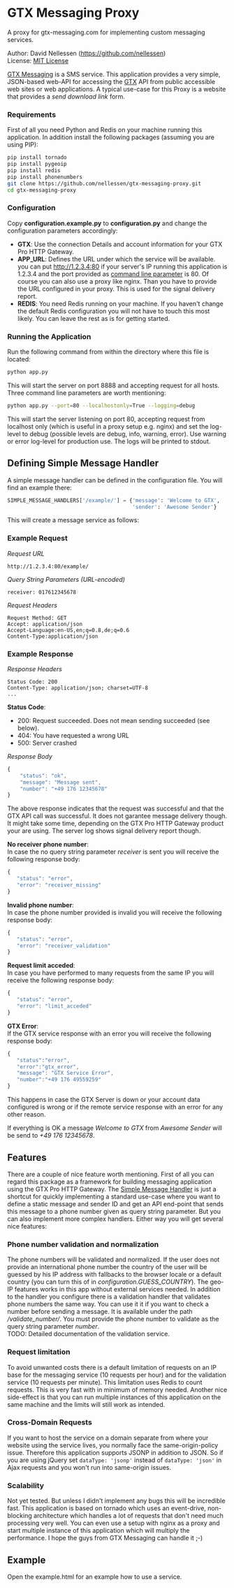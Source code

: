 GTX Messaging Proxy
===================
A proxy for gtx-messaging.com for implementing custom messaging services.  

Author: David Nellessen (https://github.com/nellessen)  
License: [MIT License](LICENSE)  

[GTX Messaging](http://www.gtx-messaging.com) is a SMS service. This application
provides a very simple, JSON-based web-API for accessing the
[GTX](http://www.gtx-messaging.com) API from public accessible web sites
or web applications. A typical use-case for this Proxy is a website that
provides a *send download link* form.

### Requirements
First of all you need Python and Redis on your machine running this application.
In addition install the following packages (assuming you are using PIP):
```Bash
pip install tornado
pip install pygeoip
pip install redis
pip install phonenumbers
git clone https://github.com/nellessen/gtx-messaging-proxy.git
cd gtx-messaging-proxy
```

### Configuration
Copy **configuration.example.py** to **configuration.py** and change the
configuration parameters accordingly:
- **GTX**: Use the connection Details and account information for your
  GTX Pro HTTP Gateway.
- **APP_URL**: Defines the URL under which the service will be available.
  you can put http://1.2.3.4:80 if your server's IP running this application
  is 1.2.3.4 and the port provided as
  [command line parameter](#running-the-application) is 80. Of course
  you can also use a proxy like nginx. Than you have to provide the URL
  configured in your proxy. This is used for the signal delivery report.
- **REDIS**: You need Redis running on your machine. If you haven't change
  the default Redis configuration you will not have to touch this most likely.
You can leave the rest as is for getting started.

### Running the Application
Run the following command from within the directory where this file is located:
```Bash
python app.py
```
This will start the server on port 8888 and accepting request for all hosts.
Three command line parameters are worth mentioning:
```Bash
python app.py --port=80 --localhostonly=True --logging=debug
```
This will start the server listening on port 80, accepting request from
localhost only (which is useful in a proxy setup e.g. nginx) and set the
log-level to debug (possible levels are debug, info, warning, error). Use 
warning or error log-level for production use. The logs will be printed
to stdout.

Defining Simple Message Handler
-------------------------------
A simple message handler can be defined in the configuration file. You will
find an example there:
```Python
SIMPLE_MESSAGE_HANDLERS['/example/'] = {'message': 'Welcome to GTX',
                                        'sender': 'Awesome Sender'}
```
This will create a message service as follows:

### Example Request
*Request URL*
```
http://1.2.3.4:80/example/
```

*Query String Parameters (URL-encoded)*
```
receiver: 017612345678
```

*Request Headers*
```
Request Method: GET
Accept: application/json
Accept-Language:en-US,en;q=0.8,de;q=0.6
Content-Type:application/json
```

### Example Response

*Response Headers*
```
Status Code: 200
Content-Type: application/json; charset=UTF-8
...
```
**Status Code**:
- 200: Request succeeded. Does not mean sending succeeded (see below).
- 404: You have requested a wrong URL
- 500: Server crashed

*Response Body*
```javascript
{
    "status": "ok",
    "message": "Message sent",
    "number": "+49 176 12345678"
}
```
The above response indicates that the request was successful and that the
GTX API call was successful. It does not garantee message delivery though.
It might take some time, depending on the GTX Pro HTTP Gateway product
your are using. The server log shows signal delivery report though.  

**No receiver phone number**:  
In case the no query string parameter *receiver* is sent you will receive the
following response body:
 ```javascript
{
    "status": "error",
    "error": "receiver_missing"
}
```

**Invalid phone number**:  
In case the phone number provided is invalid you will receive the following
response body:
 ```javascript
{
    "status": "error",
    "error": "receiver_validation"
}
```

**Request limit acceded**:  
In case you have performed to many requests from the same IP you will receive
the following response body:
 ```javascript
{
    "status": "error",
    "error": "limit_acceded"
}
```

**GTX Error**:  
If the GTX service response with an error you will receive the following
response body:
 ```javascript
{
    "status":"error",
    "error":"gtx_error",
    "message": "GTX Service Error",
    "number":"+49 176 49559259"
}
```
This happens in case the GTX Server is down or your account data configured
is wrong or if the remote service response with an error for any other reason.  

If everything is OK a message  *Welcome to GTX* from *Awesome Sender*
will be send to *+49 176 12345678*.


Features
--------
There are a couple of nice feature worth mentioning. First of all you can
regard this package as a framework for building messaging application
using the GTX Pro HTTP Gateway. The
[Simple Message Handler](#defining-simple-message-handler) is just a shortcut
for quickly implementing a standard use-case where you want to define a 
static message and sender ID and get an API end-point that sends this message
to a phone number given as query string parameter. But you can also implement
more complex handlers. Either way you will get several nice features:

### Phone number validation and normalization
The phone numbers will be validated and normalized. If the user does not
provide an international phone number the country of the user will be
guessed by his IP address with fallbacks to the browser locale or a default
country (you can turn this of in *configuration.GUESS_COUNTRY*). The geo-IP
features works in this app without external services needed. In addition
to the handler you configure there is a validation handler that validates
phone numbers the same way. You can use it it if you want to check a number
before sending a message. It is available under the path */validate_number/*.
You must provide the phone number to validate as the query string parameter
*number*.  
TODO: Detailed documentation of the validation service.

### Request limitation
To avoid unwanted costs there is a default limitation of requests on an
IP base for the messaging service (10 requests per hour) and for the validation
service (10 requests per minute).
This limitation uses Redis to count requests. This is very fast with in minimum
of memory needed. Another nice side-effect is that you can run multiple
instances of this application on the same machine and the limits will still
work as intended.

### Cross-Domain Requests
If you want to host the service on a domain separate from where your website
using the service lives, you normally face the same-origin-policy issue.
Therefore this application supports JSONP in addition to JSON. So if you are using
jQuery set `dataType: 'jsonp'` instead of `dataType: 'json'` in Ajax requests
and you won't run into same-origin issues.

### Scalability
Not yet tested. But unless I didn't implement any bugs this will be incredible
fast. This application is based on tornado which uses an event-drive,
non-blocking architecture which handles a lot of requests that don't need
much processing very well. You can even use a setup with nginx as a proxy
and start multiple instance of this application which will multiply the
performance. I hope the guys from GTX Messaging can handle it ;-)

Example
-------
Open the example.html for an example how to use a service.
